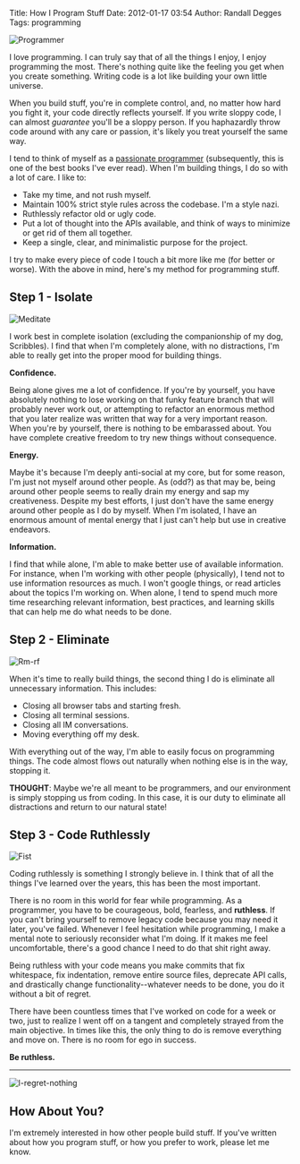 Title: How I Program Stuff
Date: 2012-01-17 03:54
Author: Randall Degges
Tags: programming


![Programmer][]

I love programming. I can truly say that of all the things I enjoy, I enjoy
programming the most. There's nothing quite like the feeling you get when you
create something. Writing code is a lot like building your own little universe.

When you build stuff, you're in complete control, and, no matter how hard you
fight it, your code directly reflects yourself. If you write sloppy code, I can
almost *guarantee* you'll be a sloppy person. If you haphazardly throw code
around with any care or passion, it's likely you treat yourself the same way.

I tend to think of myself as a [passionate programmer][] (subsequently, this is
one of the best books I've ever read). When I'm building things, I do so with a
lot of care. I like to:

-   Take my time, and not rush myself.
-   Maintain 100% strict style rules across the codebase. I'm a style nazi.
-   Ruthlessly refactor old or ugly code.
-   Put a lot of thought into the APIs available, and think of ways to minimize
    or get rid of them all together.
-   Keep a single, clear, and minimalistic purpose for the project.

I try to make every piece of code I touch a bit more like me (for better or
worse). With the above in mind, here's my method for programming stuff.


## Step 1 - Isolate

![Meditate][]

I work best in complete isolation (excluding the companionship of my dog,
Scribbles). I find that when I'm completely alone, with no distractions, I'm
able to really get into the proper mood for building things.

**Confidence.**

Being alone gives me a lot of confidence. If you're by yourself, you have
absolutely nothing to lose working on that funky feature branch that will
probably never work out, or attempting to refactor an enormous method that you
later realize was written that way for a very important reason. When you're by
yourself, there is nothing to be embarassed about. You have complete creative
freedom to try new things without consequence.

**Energy.**

Maybe it's because I'm deeply anti-social at my core, but for some reason, I'm
just not myself around other people. As (odd?) as that may be, being around
other people seems to really drain my energy and sap my creativeness. Despite my
best efforts, I just don't have the same energy around other people as I do by
myself. When I'm isolated, I have an enormous amount of mental energy that I
just can't help but use in creative endeavors.

**Information.**

I find that while alone, I'm able to make better use of available information.
For instance, when I'm working with other people (physically), I tend not to use
information resources as much. I won't google things, or read articles about the
topics I'm working on. When alone, I tend to spend much more time researching
relevant information, best practices, and learning skills that can help me do
what needs to be done.


## Step 2 - Eliminate

![Rm-rf][]

When it's time to really build things, the second thing I do is eliminate all
unnecessary information. This includes:

-   Closing all browser tabs and starting fresh.
-   Closing all terminal sessions.
-   Closing all IM conversations.
-   Moving everything off my desk.

With everything out of the way, I'm able to easily focus on programming things.
The code almost flows out naturally when nothing else is in the way, stopping
it.

**THOUGHT**: Maybe we're all meant to be programmers, and our environment is
simply stopping us from coding. In this case, it is our duty to eliminate all
distractions and return to our natural state!


## Step 3 - Code Ruthlessly

![Fist][]

Coding ruthlessly is something I strongly believe in. I think that of all the
things I've learned over the years, this has been the most important.

There is no room in this world for fear while programming. As a programmer, you
have to be courageous, bold, fearless, and **ruthless**. If you can't bring
yourself to remove legacy code because you may need it later, you've failed.
Whenever I feel hesitation while programming, I make a mental note to seriously
reconsider what I'm doing. If it makes me feel uncomfortable, there's a good
chance I need to do that shit right away.

Being ruthless with your code means you make commits that fix whitespace, fix
indentation, remove entire source files, deprecate API calls, and drastically
change functionality--whatever needs to be done, you do it without a bit of
regret.

There have been countless times that I've worked on code for a week or two, just
to realize I went off on a tangent and completely strayed from the main
objective. In times like this, the only thing to do is remove everything and
move on. There is no room for ego in success.

**Be ruthless.**

****

![I-regret-nothing][]


## How About You?

I'm extremely interested in how other people build stuff. If you've written
about how you program stuff, or how you prefer to work, please let me know.


  [Programmer]: http://getfile8.posterous.com/getfile/files.posterous.com/temp-2012-01-16/BaGedtAfIcrAqkGioeyezyIhioBirEgqADaEtkEuItxDIvqJbrizyBqtfDBh/programmer.gif.scaled696.gif
  [passionate programmer]: http://www.amazon.com/gp/product/1934356344/ref=as_li_ss_tl?ie=UTF8&tag=projectb14ck-20&linkCode=as2&camp=1789&creative=390957&creativeASIN=1934356344
    "The Passionate Programmer"
  [Meditate]: http://getfile9.posterous.com/getfile/files.posterous.com/temp-2012-01-16/GllvqwjqypeiwEbhDzJuBqDjofsCwbwyCDecyityFgqlEDhdbCjjrmCmqztg/meditate.GIF.scaled696.gif
  [Rm-rf]: http://getfile4.posterous.com/getfile/files.posterous.com/temp-2012-01-16/pibCgcGdIqpiafpvHfwgkGavHAvDdsDwrGqBDEtAJqBorgiHqDfsCeIpCuFi/rm-rf.png.scaled696.png
  [Fist]: http://getfile4.posterous.com/getfile/files.posterous.com/temp-2012-01-16/JkxjHfyICrHoxEwCmheycmrmdGvCnBqtxtwmAGucrDqysotIGFzgurHGnpDq/fist.JPG.scaled696.jpg
  [I-regret-nothing]: http://getfile3.posterous.com/getfile/files.posterous.com/temp-2012-01-16/iahdoDdAufExuDqDcgBjuCsbsHpChdAjlGyzBohDeDDBzjneyqkubwuxssxk/i-regret-nothing.gif.scaled696.gif
